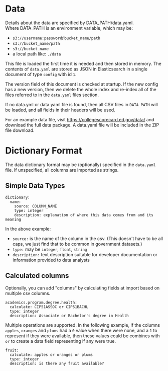 # Data

Details about the data are specified by DATA_PATH/data.yaml.  
Where DATA_PATH is an environment variable, which may be:

* `s3://username:password@bucket_name/path`
* `s3://bucket_name/path`
* `s3://bucket_name`
* a local path like: `./data`


This file is loaded the first time it is needed and then stored in memory.  The contents of `data.yaml` are stored as JSON in Elasticsearch in a single document of type `config` with id `1`.  

The version field of this document is checked at startup. If the new config has a new version, then we delete the whole index and re-index all of the files referred to in the `data.yaml` files section.

If no data.yml or data.yaml file is found, then all CSV files in `DATA_PATH` will be loaded, and all fields in their headers will be used.

For an example data file, visit https://collegescorecard.ed.gov/data/ and download the full data package. A data.yaml file will be included in the ZIP file download. 

# Dictionary Format

The data dictionary format may be (optionally) specified in the `data.yaml` file.  If unspecified, all columns are imported as strings.

## Simple Data Types

```
dictionary:
  name:
    source: COLUMN_NAME
    type: integer
    description: explanation of where this data comes from and its meaning
```

In the above example:
* `source:` is the name of the column in the csv. (This doesn't have to be all caps, we just find that to be common in government datasets.)
* `type:` may be `integer`,  `float`, `string`
* `description:` text description suitable for developer documentation or information provided to data analysts

## Calculated columns

Optionally, you can add "columns" by calculating fields at import based on multiple csv columns.  

```
academics.program.degree.health:
  calculate: CIP51ASSOC or CIP51BACHL
  type: integer
  description: Associate or Bachelor's degree in Health
```

Multiple operations are supported.  In the following example, if the columns `apples`, `oranges` and `plums` had a `0` value when there were none, and a `1` to represent if they were available, then these values could be combines with `or` to create a data field representing if any were true.

```
fruit:
  calculate: apples or oranges or plums
  type: integer
  description: is there any fruit available?
```
